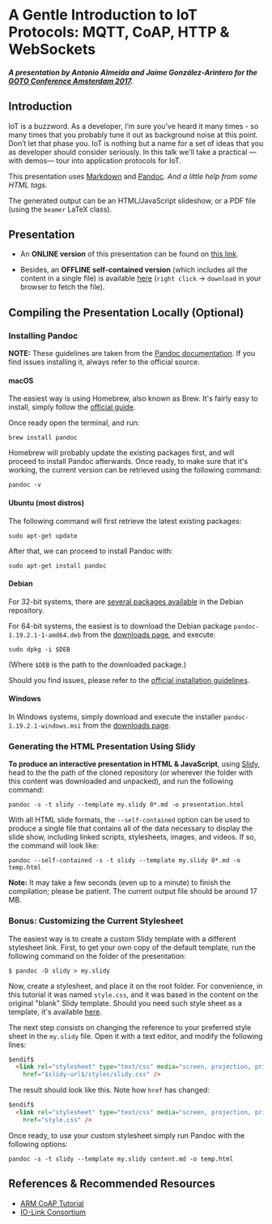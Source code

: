 # A Gentle Introduction to IoT Protocols: MQTT, CoAP, HTTP & WebSockets

#### _A presentation by Antonio Almeida and Jaime González-Arintero for the [GOTO Conference Amsterdam 2017](https://gotoams.nl/2017/sessions/126)._

## Introduction

IoT is a buzzword. As a developer, I’m sure you’ve heard it many times - so many times that you probably tune it out as background noise at this point. Don’t let that phase you. IoT is nothing but a name for a set of ideas that you as developer should consider seriously. In this talk we'll take a practical &mdash;with demos&mdash; tour into application protocols for IoT.

This presentation uses [Markdown](https://en.wikipedia.org/wiki/Markdown) and [Pandoc](http://pandoc.org). _And a little help from some HTML tags._

The generated output can be an HTML/JavaScript slideshow, or a PDF file (using the `beamer` LaTeX class).

## Presentation

* An **ONLINE version** of this presentation can be found on [this link](./presentation.html).

* Besides, an **OFFLINE self-contained version** (which includes all the content in a single file) is available [here](https://raw.githubusercontent.com/chronoclast/gotoams2017/master/downloads/self-contained-presentation.html) (`right click` → `download` in your browser to fetch the file).

## Compiling the Presentation Locally (Optional)

### Installing Pandoc

**NOTE:** These guidelines are taken from the [Pandoc documentation](http://pandoc.org/installing.html). If you find issues installing it, always refer to the official source.

#### macOS

The easiest way is using Homebrew, also known as Brew. It's fairly easy to install, simply follow the [official guide](https://brew.sh).

Once ready open the terminal, and run:

    brew install pandoc

Homebrew will probably update the existing packages first, and will proceed to install Pandoc afterwards. Once ready, to make sure that it's working, the current version can be retrieved using the following command:

    pandoc -v

#### Ubuntu (most distros)

The following command will first retrieve the latest existing packages:

    sudo apt-get update

After that, we can proceed to install Pandoc with:

    sudo apt-get install pandoc

#### Debian

For 32-bit systems, there are [several packages available](https://packages.debian.org/search?keywords=pandoc) in the Debian repository.

For 64-bit systems, the easiest is to download the Debian package `pandoc-1.19.2.1-1-amd64.deb` from the [downloads page](https://github.com/jgm/pandoc/releases/tag/1.19.2.1), and execute:

    sudo dpkg -i $DEB

(Where `$DEB` is the path to the downloaded package.)

Should you find issues, please refer to the [official installation guidelines](http://pandoc.org/installing.html).

#### Windows

In Windows systems, simply download and execute the installer `pandoc-1.19.2.1-windows.msi` from the [downloads page](https://github.com/jgm/pandoc/releases/tag/1.19.2.1).

### Generating the HTML Presentation Using Slidy

**To produce an interactive presentation in HTML & JavaScript**, using [Slidy](https://www.w3.org/Talks/Tools/Slidy2/#(1)), head to the the path of the cloned repository (or wherever the folder with this content was downloaded and unpacked), and run the following command:   

    pandoc -s -t slidy --template my.slidy 0*.md -o presentation.html

With all HTML slide formats, the `--self-contained` option can be used to produce a single file that contains all of the data necessary to display the slide show, including linked scripts, stylesheets, images, and videos. If so, the command will look like:  

    pandoc --self-contained -s -t slidy --template my.slidy 0*.md -o temp.html

**Note:** It may take a few seconds (even up to a minute) to finish the compilation; please be patient. The current output file should be around 17 MB.

### Bonus: Customizing the Current Stylesheet

The easiest way is to create a custom Slidy template with a different stylesheet link. First, to get your own copy of the default template, run the following command on the folder of the presentation:

    $ pandoc -D slidy > my.slidy

Now, create a stylesheet, and place it on the root folder. For convenience, in this tutorial it was named `style.css`, and it was based in the content on the original "blank" Slidy template. Should you need such style sheet as a template, it's available [here](https://www.w3.org/Talks/Tools/Slidy2/styles/slidy.css).

The next step consists on changing the reference to your preferred style sheet in the `my.slidy` file. Open it with a text editor, and modify the following lines: 

```html
$endif$
  <link rel="stylesheet" type="text/css" media="screen, projection, print"
    href="$slidy-url$/styles/slidy.css" />
```

The result should look like this. Note how `href` has changed:

```html
$endif$
  <link rel="stylesheet" type="text/css" media="screen, projection, print"
    href="style.css" />
```

Once ready, to use your custom stylesheet simply run Pandoc with the following options:  
    
    pandoc -s -t slidy --template my.slidy content.md -o temp.html

## References & Recommended Resources 

* [ARM CoAP Tutorial](https://www.slideshare.net/zdshelby/coap-tutorial)
* [IO-Link Consortium](http://www.io-link.com)